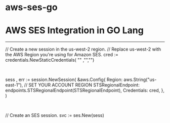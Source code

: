 # aws-ses-go

<h1>AWS SES Integration in GO Lang</h1>
<hr />
<p>
// Create a new session in the us-west-2 region.
// Replace us-west-2 with the AWS Region you're using for Amazon SES.
cred := credentials.NewStaticCredentials( "<ACCESS_KEY_ID>" ,"<ACCESS_KEY_SECRET>","")
</p><br/>
<p>
sess , err := session.NewSession(
        &aws.Config{
            Region: aws.String("us-east-1"), // SET YOUR ACCOUNT REGION
            STSRegionalEndpoint: endpoints.STSRegionalEndpoint(STSRegionalEndpoint),
            Credentials: cred,
        },
)
</p><br/>
<p>
// Create an SES session.
svc := ses.New(sess)
</p>
